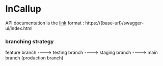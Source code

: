 # InCallup

API documentation is the [link](https://localhost/incallup/swagger/ui) format : https://{base-url}/swagger-ui/index.html

### branching strategy 
feature branch ----> testing branch ----> staging branch ----> main branch (production branch)


		
